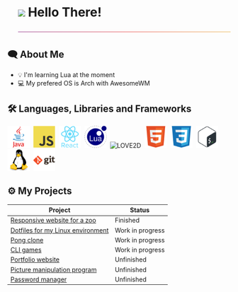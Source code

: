 <div id="user-content-toc">
  <ul>
    <summary>
      <h1 style="list-style-type: none;">
        <img src="https://media.giphy.com/media/hvRJCLFzcasrR4ia7z/giphy.gif" width="40px"/>
        <span>Hello There!</span>
        <img src="images/thin-gradient-bar.png" />
      </h1>
    </summary>
  </ul>

</div>


## 🗨️ About Me

- 💡 I'm learning Lua at the moment
- 💻 My prefered OS is Arch with AwesomeWM

## 🛠️ Languages, Libraries and Frameworks

<div>
  <img src="https://github.com/devicons/devicon/blob/master/icons/java/java-original-wordmark.svg" title="Java" alt="Java" width="50" height="50"/>&nbsp;
  <img src="https://github.com/devicons/devicon/blob/master/icons/javascript/javascript-original.svg" title="JavaScript" alt="JavaScript" width="50" height="50"/>&nbsp;
  <img src="https://github.com/devicons/devicon/blob/master/icons/react/react-original-wordmark.svg" title="React" alt="React" width="50" height="50"/>&nbsp;
  <img src="https://github.com/devicons/devicon/blob/master/icons/lua/lua-original-wordmark.svg" title="Lua" alt="Lua" width="50" height="50"/>&nbsp;
  <img src="https://love2d.org/favicon.ico" title="LOVE2D" alt="LOVE2D" width="50" height="50"/>&nbsp;
  <img src="https://github.com/devicons/devicon/blob/master/icons/html5/html5-original.svg" title="HTML5" alt="HTML" width="50" height="50"/>&nbsp;
  <img src="https://github.com/devicons/devicon/blob/master/icons/css3/css3-original.svg"  title="CSS3" alt="CSS" width="50" height="50"/>&nbsp;
    <img src="https://github.com/devicons/devicon/blob/master/icons/bash/bash-original.svg" title="Bash" alt="Bash" width="50" height="50"/>&nbsp;
  <img src="https://github.com/devicons/devicon/blob/master/icons/linux/linux-original.svg" title="Linux" alt="Linux" width="50" height="50"/>&nbsp;
  <img src="https://github.com/devicons/devicon/blob/master/icons/git/git-original-wordmark.svg" title="Git" **alt="Git" width="50" height="50"/>
</div>

## ⚙️ My Projects

| Project | Status |
| --- | --- |
| [Responsive website for a zoo](https://github.com/leo9iota/floppa-zoo-zurich) | Finished |
| [Dotfiles for my Linux environment](https://github.com/leo9iota/dotfiles)| Work in progress |
| [Pong clone](https://github.com/leo9iota/pong) | Work in progress |
| [CLI games](https://github.com/leo9iota/cli-games) | Work in progress |
| [Portfolio website](https://github.com/leo9iota/portfolio-website) | Unfinished |
| [Picture manipulation program](https://github.com/leo9iota/picture-manipulation) | Unfinished |
| [Password manager](https://github.com/leo9iota/pwmanager) | Unfinished |



